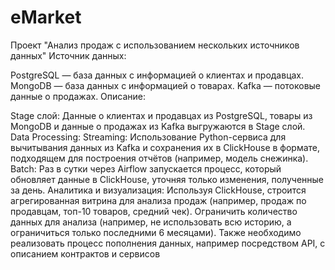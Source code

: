 # eMarket

Проект "Анализ продаж с использованием нескольких источников данных"
Источник данных:

PostgreSQL — база данных с информацией о клиентах и продавцах.
MongoDB — база данных с информацией о товарах.
Kafka — потоковые данные о продажах.
Описание:

Stage слой: Данные о клиентах и продавцах из PostgreSQL, товары из MongoDB и данные о продажах из Kafka выгружаются в Stage слой.
Data Processing:
Streaming: Использование Python-сервиса для вычитывания данных из Kafka и сохранения их в ClickHouse в формате, подходящем для построения отчётов (например, модель снежинка).
Batch: Раз в сутки через Airflow запускается процесс, который обновляет данные в ClickHouse, уточняя только изменения, полученные за день.
Аналитика и визуализация: Используя ClickHouse, строится агрегированная витрина для анализа продаж (например, продаж по продавцам, топ-10 товаров, средний чек).
Ограничить количество данных для анализа (например, не использовать всю историю, а ограничиться только последними 6 месяцами).
Также необходимо реализовать процесс пополнения данных, например посредством API, с описанием контрактов  и сервисов